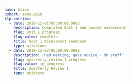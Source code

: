 ```yaml
---
name: Alice
cohort: acme-2019
ilp-entries:
  - date: 2019-12-01T00:00:00.000Z
    description: Completed Unit 1 and passed assessment
    flag: unit_1_progress
    flag-value: complete
    title: Unit 1 Assessment Feedback
    type: milestone
  - date: 2019-12-02T00:00:00.000Z
    description: 'Had meeting, gave advice - do stuff'
    flag: quarterly_review_1_progress
    flag-value: in_progress
    title: Quarterly Review 1
    type: guidance
---
```


